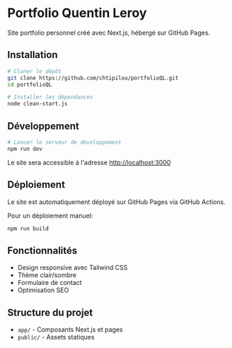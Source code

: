 # Portfolio Quentin Leroy

Site portfolio personnel créé avec Next.js, hébergé sur GitHub Pages.

## Installation

```bash
# Cloner le dépôt
git clone https://github.com/chtipilou/portfolioQL.git
cd portfolioQL

# Installer les dépendances
node clean-start.js
```

## Développement

```bash
# Lancer le serveur de développement
npm run dev
```

Le site sera accessible à l'adresse [http://localhost:3000](http://localhost:3000)

## Déploiement

Le site est automatiquement déployé sur GitHub Pages via GitHub Actions.

Pour un déploiement manuel:
```bash
npm run build
```

## Fonctionnalités

- Design responsive avec Tailwind CSS
- Thème clair/sombre
- Formulaire de contact
- Optimisation SEO

## Structure du projet

- `app/` - Composants Next.js et pages
- `public/` - Assets statiques
